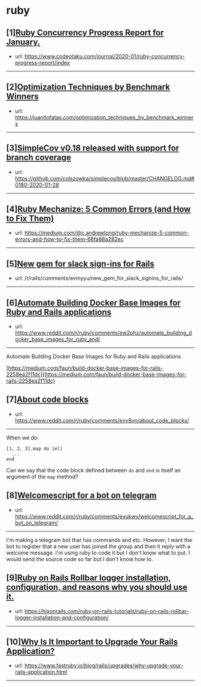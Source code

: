 # ruby
## [1][Ruby Concurrency Progress Report for January.](https://www.reddit.com/r/ruby/comments/ew58e5/ruby_concurrency_progress_report_for_january/)
- url: https://www.codeotaku.com/journal/2020-01/ruby-concurrency-progress-report/index
---

## [2][Optimization Techniques by Benchmark Winners](https://www.reddit.com/r/ruby/comments/evywp9/optimization_techniques_by_benchmark_winners/)
- url: https://juanitofatas.com/optimization_techniques_by_benchmark_winners
---

## [3][SimpleCov v0.18 released with support for branch coverage](https://www.reddit.com/r/ruby/comments/evsntz/simplecov_v018_released_with_support_for_branch/)
- url: https://github.com/colszowka/simplecov/blob/master/CHANGELOG.md#0180-2020-01-28
---

## [4][Ruby Mechanize: 5 Common Errors (and How to Fix Them)](https://www.reddit.com/r/ruby/comments/ew02a3/ruby_mechanize_5_common_errors_and_how_to_fix_them/)
- url: https://medium.com/@c.andrewlong/ruby-mechanize-5-common-errors-and-how-to-fix-them-68fa88a282ec
---

## [5][New gem for slack sign-ins for Rails](https://www.reddit.com/r/ruby/comments/ew5f5w/new_gem_for_slack_signins_for_rails/)
- url: /r/rails/comments/evmyyu/new_gem_for_slack_signins_for_rails/
---

## [6][Automate Building Docker Base Images for Ruby and Rails applications](https://www.reddit.com/r/ruby/comments/ew2phz/automate_building_docker_base_images_for_ruby_and/)
- url: https://www.reddit.com/r/ruby/comments/ew2phz/automate_building_docker_base_images_for_ruby_and/
---
Automate Building Docker Base Images for Ruby and Rails applications 

[https://medium.com/faun/build-docker-base-images-for-rails-2258ea2f11dc](https://medium.com/faun/build-docker-base-images-for-rails-2258ea2f11dc)
## [7][About code blocks](https://www.reddit.com/r/ruby/comments/evy8vn/about_code_blocks/)
- url: https://www.reddit.com/r/ruby/comments/evy8vn/about_code_blocks/
---
When we do:

```
[1, 2, 3].map do |el|
  ...
end
```

Can we say that the code block defined between `do` and `end` is itself an argument of the `map` method?
## [8][Welcomescript for a bot on telegram](https://www.reddit.com/r/ruby/comments/evukwv/welcomescript_for_a_bot_on_telegram/)
- url: https://www.reddit.com/r/ruby/comments/evukwv/welcomescript_for_a_bot_on_telegram/
---
I'm making a telegram bot that has commands and etc. However, I want the bot to register that a new user has joined the group and then it reply with a welcome message. I'm using ruby to code it but I don't know what to put. I would send the source code so far but I don't know how to.
## [9][Ruby on Rails Rollbar logger installation, configuration, and reasons why you should use it.](https://www.reddit.com/r/ruby/comments/evpve8/ruby_on_rails_rollbar_logger_installation/)
- url: https://hixonrails.com/ruby-on-rails-tutorials/ruby-on-rails-rollbar-logger-installation-and-configuration/
---

## [10][Why Is It Important to Upgrade Your Rails Application?](https://www.reddit.com/r/ruby/comments/evr1ne/why_is_it_important_to_upgrade_your_rails/)
- url: https://www.fastruby.io/blog/rails/upgrades/why-upgrade-your-rails-application.html
---

